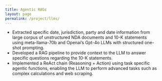 ```yaml
---
title: Agentic RAGs
layout: page
permalink: /project/llms/
---
```


- Extracted specific date, jurisdiction, party and date information from large corpus of unstructured NDA documents and 10-K statements using meta-llama-70b and Openai’s Gpt-4o LLMs with structured one-shot prompting.
- Developed a RAG pipeline to provide context to the LLM to answer specific questions regarding the 10-K statements.
- Implemented a ReAct chain (Reasoning + Action) using task specific agentic functions, enabling the LLM to perform advanced tasks such as complex calculations and web scraping.